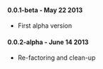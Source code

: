 #### 0.0.1-beta - May 22 2013
* First alpha version

#### 0.0.2-alpha - June 14 2013
* Re-factoring and clean-up